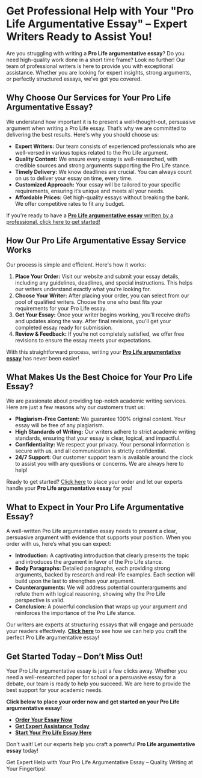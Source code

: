<h1>Get Professional Help with Your "Pro Life Argumentative Essay" – Expert Writers Ready to Assist You!</h1>

<p>Are you struggling with writing a <strong>Pro Life argumentative essay</strong>? Do you need high-quality work done in a short time frame? Look no further! Our team of professional writers is here to provide you with exceptional assistance. Whether you are looking for expert insights, strong arguments, or perfectly structured essays, we’ve got you covered.</p>

<h2>Why Choose Our Services for Your Pro Life Argumentative Essay?</h2>

<p>We understand how important it is to present a well-thought-out, persuasive argument when writing a Pro Life essay. That’s why we are committed to delivering the best results. Here's why you should choose us:</p>

<ul>
    <li><strong>Expert Writers:</strong> Our team consists of experienced professionals who are well-versed in various topics related to the Pro Life argument.</li>
    <li><strong>Quality Content:</strong> We ensure every essay is well-researched, with credible sources and strong arguments supporting the Pro Life stance.</li>
    <li><strong>Timely Delivery:</strong> We know deadlines are crucial. You can always count on us to deliver your essay on time, every time.</li>
    <li><strong>Customized Approach:</strong> Your essay will be tailored to your specific requirements, ensuring it’s unique and meets all your needs.</li>
    <li><strong>Affordable Prices:</strong> Get high-quality essays without breaking the bank. We offer competitive rates to fit any budget.</li>
</ul>

<p>If you're ready to have a <a href="https://tinyurl.com/topessay?keyword=pro+life+argumentative+essay" target="_blank"><strong>Pro Life argumentative essay</strong> written by a professional, click here to get started!</a></p>

<h2>How Our Pro Life Argumentative Essay Service Works</h2>

<p>Our process is simple and efficient. Here's how it works:</p>

<ol>
    <li><strong>Place Your Order:</strong> Visit our website and submit your essay details, including any guidelines, deadlines, and special instructions. This helps our writers understand exactly what you're looking for.</li>
    <li><strong>Choose Your Writer:</strong> After placing your order, you can select from our pool of qualified writers. Choose the one who best fits your requirements for your Pro Life essay.</li>
    <li><strong>Get Your Essay:</strong> Once your writer begins working, you’ll receive drafts and updates along the way. After final revisions, you’ll get your completed essay ready for submission.</li>
    <li><strong>Review & Feedback:</strong> If you’re not completely satisfied, we offer free revisions to ensure the essay meets your expectations.</li>
</ol>

<p>With this straightforward process, writing your <a href="https://tinyurl.com/topessay?keyword=pro+life+argumentative+essay" target="_blank"><strong>Pro Life argumentative essay</strong></a> has never been easier!</p>

<h2>What Makes Us the Best Choice for Your Pro Life Essay?</h2>

<p>We are passionate about providing top-notch academic writing services. Here are just a few reasons why our customers trust us:</p>

<ul>
    <li><strong>Plagiarism-Free Content:</strong> We guarantee 100% original content. Your essay will be free of any plagiarism.</li>
    <li><strong>High Standards of Writing:</strong> Our writers adhere to strict academic writing standards, ensuring that your essay is clear, logical, and impactful.</li>
    <li><strong>Confidentiality:</strong> We respect your privacy. Your personal information is secure with us, and all communication is strictly confidential.</li>
    <li><strong>24/7 Support:</strong> Our customer support team is available around the clock to assist you with any questions or concerns. We are always here to help!</li>
</ul>

<p>Ready to get started? <a href="https://tinyurl.com/topessay?keyword=pro+life+argumentative+essay" target="_blank">Click here</a> to place your order and let our experts handle your <strong>Pro Life argumentative essay</strong> for you!</p>

<h2>What to Expect in Your Pro Life Argumentative Essay?</h2>

<p>A well-written Pro Life argumentative essay needs to present a clear, persuasive argument with evidence that supports your position. When you order with us, here’s what you can expect:</p>

<ul>
    <li><strong>Introduction:</strong> A captivating introduction that clearly presents the topic and introduces the argument in favor of the Pro Life stance.</li>
    <li><strong>Body Paragraphs:</strong> Detailed paragraphs, each providing strong arguments, backed by research and real-life examples. Each section will build upon the last to strengthen your argument.</li>
    <li><strong>Counterarguments:</strong> We will address potential counterarguments and refute them with logical reasoning, showing why the Pro Life perspective is valid.</li>
    <li><strong>Conclusion:</strong> A powerful conclusion that wraps up your argument and reinforces the importance of the Pro Life stance.</li>
</ul>

<p>Our writers are experts at structuring essays that will engage and persuade your readers effectively. <a href="https://tinyurl.com/topessay?keyword=pro+life+argumentative+essay" target="_blank"><strong>Click here</strong></a> to see how we can help you craft the perfect Pro Life argumentative essay!</p>

<h2>Get Started Today – Don’t Miss Out!</h2>

<p>Your Pro Life argumentative essay is just a few clicks away. Whether you need a well-researched paper for school or a persuasive essay for a debate, our team is ready to help you succeed. We are here to provide the best support for your academic needs. </p>

<p><strong>Click below to place your order now and get started on your Pro Life argumentative essay!</strong></p>

<ul>
    <li><a href="https://tinyurl.com/topessay?keyword=pro+life+argumentative+essay" target="_blank"><strong>Order Your Essay Now</strong></a></li>
    <li><a href="https://tinyurl.com/topessay?keyword=pro+life+argumentative+essay" target="_blank"><strong>Get Expert Assistance Today</strong></a></li>
    <li><a href="https://tinyurl.com/topessay?keyword=pro+life+argumentative+essay" target="_blank"><strong>Start Your Pro Life Essay Here</strong></a></li>
</ul>

<p>Don't wait! Let our experts help you craft a powerful <strong>Pro Life argumentative essay</strong> today!</p>
Get Expert Help with Your Pro Life Argumentative Essay – Quality Writing at Your Fingertips!
